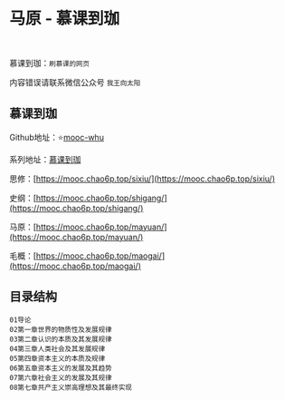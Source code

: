# 马原 - 慕课到珈

​    

慕课到珈：`刷慕课的网页`     

内容错误请联系微信公众号 `我王向太阳`   

## 慕课到珈

Github地址：⭐[mooc-whu](https://github.com/LU-sir/mooc-whu)     

系列地址：[慕课到珈](https://mooc.chao6p.top/)     

思修：[https://mooc.chao6p.top/sixiu/](https://mooc.chao6p.top/sixiu/)   

史纲：[https://mooc.chao6p.top/shigang/](https://mooc.chao6p.top/shigang/)   

马原：[https://mooc.chao6p.top/mayuan/](https://mooc.chao6p.top/mayuan/)   

毛概：[https://mooc.chao6p.top/maogai/](https://mooc.chao6p.top/maogai/)   

## 目录结构

`01导论`    
`02第一章世界的物质性及发展规律`    
`03第二章认识的本质及其发展规律`    
`04第三章人类社会及其发展规律`    
`05第四章资本主义的本质及规律`    
`06第五章资本主义的发展及其趋势`    
`07第六章社会主义的发展及其规律`    
`08第七章共产主义崇高理想及其最终实现`       

